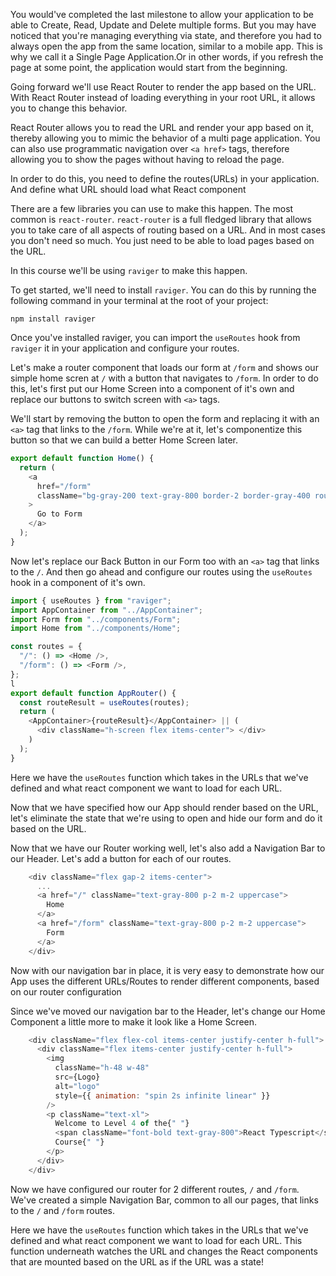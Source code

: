You would've completed the last milestone to allow your application to be able to Create, Read, Update and Delete multiple forms. But you may have noticed that you're managing everything via state, and therefore you had to always open the app from the same location, similar to a mobile app. This is why we call it a Single Page Application.Or in other words, if you refresh the page at some point, the application would start from the beginning.

Going forward we'll use React Router to render the app based on the URL. With React Router instead of loading everything in your root URL, it allows you to change this behavior.

React Router allows you to read the URL and render your app based on it, thereby allowing you to mimic the behavior of a multi page application. You can also use programmatic navigation over `<a href>` tags, therefore allowing you to show the pages without having to reload the page.

In order to do this, you need to define the routes(URLs) in your application. And define what URL should load what React component

There are a few libraries you can use to make this happen. The most common is `react-router`. `react-router` is a full fledged library that allows you to take care of all aspects of routing based on a URL. And in most cases you don't need so much. You just need to be able to load pages based on the URL.

In this course we'll be using `raviger` to make this happen.

To get started, we'll need to install `raviger`. You can do this by running the following command in your terminal at the root of your project:

```
npm install raviger
```

Once you've installed raviger, you can import the `useRoutes` hook from `raviger` it in your application and configure your routes.

Let's make a router component that loads our form at `/form` and shows our simple home scren at `/` with a button that navigates to `/form`. In order to do this, let's first put our Home Screen into a component of it's own and replace our buttons to switch screen with `<a>` tags.

We'll start by removing the button to open the form and replacing it with an `<a>` tag that links to the `/form`. While we're at it, let's componentize this button so that we can build a better Home Screen later.

```js
export default function Home() {
  return (
    <a
      href="/form"
      className="bg-gray-200 text-gray-800 border-2 border-gray-400 rounded-lg p-2 m-2 w-full"
    >
      Go to Form
    </a>
  );
}
```

Now let's replace our Back Button in our Form too with an `<a>` tag that links to the `/`. And then go ahead and configure our routes using the `useRoutes` hook in a component of it's own.

```js
import { useRoutes } from "raviger";
import AppContainer from "../AppContainer";
import Form from "../components/Form";
import Home from "../components/Home";

const routes = {
  "/": () => <Home />,
  "/form": () => <Form />,
};
l
export default function AppRouter() {
  const routeResult = useRoutes(routes);
  return (
    <AppContainer>{routeResult}</AppContainer> || (
      <div className="h-screen flex items-center"> </div>
    )
  );
}
```
Here we have the `useRoutes` function which takes in the URLs that we've defined and what react component we want to load for each URL.

Now that we have specified how our App should render based on the URL, let's eliminate the state that we're using to open and hide our form and do it based on the URL.

Now that we have our Router working well, let's also add a Navigation Bar to our Header. Let's add a button for each of our routes.

```js
    <div className="flex gap-2 items-center">
      ...
      <a href="/" className="text-gray-800 p-2 m-2 uppercase">
        Home
      </a>
      <a href="/form" className="text-gray-800 p-2 m-2 uppercase">
        Form
      </a>
    </div>
```

Now with our navigation bar in place, it is very easy to demonstrate how our App uses the different URLs/Routes to render different components, based on our router configuration

Since we've moved our navigation bar to the Header, let's change our Home Component a little more to make it look like a Home Screen.

```js
    <div className="flex flex-col items-center justify-center h-full">
      <div className="flex items-center justify-center h-full">
        <img
          className="h-48 w-48"
          src={Logo}
          alt="logo"
          style={{ animation: "spin 2s infinite linear" }}
        />
        <p className="text-xl">
          Welcome to Level 4 of the{" "}
          <span className="font-bold text-gray-800">React Typescript</span>{" "}
          Course{" "}
        </p>
      </div>
    </div>
```

Now we have configured our router for 2 different routes, `/` and `/form`. We've created a simple Navigation Bar, common to all our pages, that links to the `/` and `/form` routes.


Here we have the `useRoutes` function which takes in the URLs that we've defined and what react component we want to load for each URL. This function underneath watches the URL and changes the React components that are mounted based on the URL as if the URL was a state! 